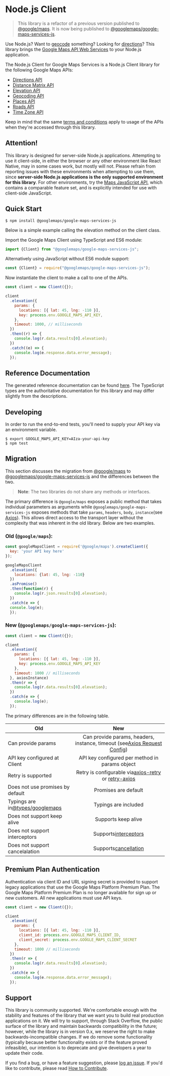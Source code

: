 Node.js Client
==============

> This library is a refactor of a previous version published to [@google/maps](https://www.npmjs.com/package/@google/maps). It is now being published to [@googlemaps/google-maps-services-js](https://www.npmjs.com/package/@googlemaps/google-maps-services-js).

Use Node.js? Want to [geocode][Geocoding API] something? Looking
for [directions][Directions API]?
This library brings the [Google Maps API Web Services][Google Maps API Web Services] to your Node.js
application.

The Node.js Client for Google Maps Services is a Node.js Client library
for the following Google Maps APIs:

- [Directions API][Directions API]
- [Distance Matrix API][Distance Matrix API]
- [Elevation API][Elevation API]
- [Geocoding API][Geocoding API]
- [Places API][Places API]
- [Roads API][Roads API]
- [Time Zone API][Time Zone API]

Keep in mind that the same [terms and conditions](https://developers.google.com/maps/terms)
apply to usage of the APIs when they're accessed through this library.

## Attention!

This library is designed for server-side Node.js applications. Attempting to use it client-side, in either the browser or any other environment like React Native, may in some cases work, but mostly will not. Please refrain from reporting issues with these environments when attempting to use them, since **server-side Node.js applications is the only supported environment for this library**. For other environments, try the [Maps JavaScript API][Maps JavaScript API], which contains a comparable feature set, and is explicitly intended for use with client-side JavaScript.

## Quick Start

    $ npm install @googlemaps/google-maps-services-js

Below is a simple example calling the elevation method on the client class.

Import the Google Maps Client using TypeScript and ES6 module:

```js
import {Client} from "@googlemaps/google-maps-services-js";
```

Alternatively using JavaScript without ES6 module support:

```js
const {Client} = require("@googlemaps/google-maps-services-js");
```

Now instantiate the client to make a call to one of the APIs.

```js
const client = new Client({});

client
  .elevation({
    params: {
      locations: [{ lat: 45, lng: -110 }],
      key: process.env.GOOGLE_MAPS_API_KEY,
    },
    timeout: 1000, // milliseconds
  })
  .then((r) => {
    console.log(r.data.results[0].elevation);
  })
  .catch((e) => {
    console.log(e.response.data.error_message);
  });
```

## Reference Documentation

The generated reference documentation can be found [here](https://googlemaps.github.io/google-maps-services-js/). The TypeScript types are the authoritative documentation for this library and may differ slightly from the descriptions.

## Developing

In order to run the end-to-end tests, you'll need to supply your API key via an
environment variable.

    $ export GOOGLE_MAPS_API_KEY=AIza-your-api-key
    $ npm test

## Migration

This section discusses the migration from [@google/maps](https://www.npmjs.com/package/@google/maps) to [@googlemaps/google-maps-services-js](https://www.npmjs.com/package/@googlemaps/google-maps-services-js) and the differences between the two.

> **Note**: The two libraries do not share any methods or interfaces.

The primary difference is `@google/maps` exposes a public method that takes individual parameters as arguments while `@googlemaps/google-maps-services-js` exposes methods that take `params`, `headers`, `body`, `instance`(see [Axios](https://github.com/axios/axios)). This allows direct access to the transport layer without the complexity that was inherent in the old library. Below are two examples.

### Old (`@google/maps`):

```js
const googleMapsClient = require('@google/maps').createClient({
  key: 'your API key here'
});

googleMapsClient
  .elevation({
    locations: {lat: 45, lng: -110}
  })
  .asPromise()
  .then(function(r) {
    console.log(r.json.results[0].elevation);
  })
  .catch(e => {
  console.log(e);
  });
```

### New (`@googlemaps/google-maps-services-js`):

```js
const client = new Client({});

client
  .elevation({
    params: {
      locations: [{ lat: 45, lng: -110 }],
      key: process.env.GOOGLE_MAPS_API_KEY
    },
    timeout: 1000 // milliseconds
  }, axiosInstance)
  .then(r => {
    console.log(r.data.results[0].elevation);
  })
  .catch(e => {
    console.log(e);
  });
```

The primary differences are in the following table.

| Old                                                                             |                                                                   New                                                                   |
| ------------------------------------------------------------------------------- | :-------------------------------------------------------------------------------------------------------------------------------------: |
| Can provide params                                                              |         Can provide params, headers, instance, timeout (see[Axios Request Config](https://github.com/axios/axios#request-config))         |
| API key configured at Client                                                    |                                             API key configured per method in params object                                             |
| Retry is supported                                                              | Retry is configurable via[axios-retry](https://www.npmjs.com/package/axios-retry) or [retry-axios](https://www.npmjs.com/package/retry-axios) |
| Does not use promises by default                                                |                                                          Promises are default                                                          |
| Typings are in[@types/googlemaps](https://www.npmjs.com/package/@types/googlemaps) |                                                          Typings are included                                                          |
| Does not support keep alive                                                     |                                                           Supports keep alive                                                           |
| Does not support interceptors                                                   |                                    Supports[interceptors](https://github.com/axios/axios#interceptors)                                    |
| Does not support cancelalation                                                  |                                    Supports[cancellation](https://github.com/axios/axios#cancellation)                                    |

## Premium Plan Authentication

Authentication via client ID and URL signing secret is provided to support legacy applications that use the Google Maps Platform Premium Plan. The Google Maps Platform Premium Plan is no longer available for sign up or new customers. All new applications must use API keys.

```js
const client = new Client({});

client
  .elevation({
    params: {
      locations: [{ lat: 45, lng: -110 }],
      client_id: process.env.GOOGLE_MAPS_CLIENT_ID,
      client_secret: process.env.GOOGLE_MAPS_CLIENT_SECRET
    },
    timeout: 1000 // milliseconds
  })
  .then(r => {
    console.log(r.data.results[0].elevation);
  })
  .catch(e => {
    console.log(e.response.data.error_message);
  });
```

## Support

This library is community supported. We're comfortable enough with the
stability and features of the library that we want you to build real
production applications on it. We will try to support, through Stack
Overflow, the public surface of the library and maintain
backwards compatibility in the future; however, while the library is in
version 0.x, we reserve the right to make backwards-incompatible
changes. If we do remove some functionality (typically because better
functionality exists or if the feature proved infeasible), our intention
is to deprecate and give developers a year to update their code.

If you find a bug, or have a feature suggestion, please
[log an issue][issues]. If you'd like to contribute, please read
[How to Contribute][contrib].

[apikey]: https://developers.google.com/maps/faq#keysystem
[clientid]: https://developers.google.com/maps/documentation/business/webservices/auth
[Google Maps API Web Services]: https://developers.google.com/maps/apis-by-platform#web_service_apis
[Directions API]: https://developers.google.com/maps/documentation/directions/
[directions-key]: https://developers.google.com/maps/documentation/directions/get-api-key#key
[Distance Matrix API]: https://developers.google.com/maps/documentation/distancematrix/
[Elevation API]: https://developers.google.com/maps/documentation/elevation/
[Geocoding API]: https://developers.google.com/maps/documentation/geocoding/
[Time Zone API]: https://developers.google.com/maps/documentation/timezone/
[Roads API]: https://developers.google.com/maps/documentation/roads/
[Places API]: https://developers.google.com/places/web-service/
[issues]: https://github.com/googlemaps/google-maps-services-js/issues
[contrib]: https://github.com/googlemaps/google-maps-services-js/blob/master/CONTRIBUTING.md
[Maps JavaScript API]: https://developers.google.com/maps/documentation/javascript/
